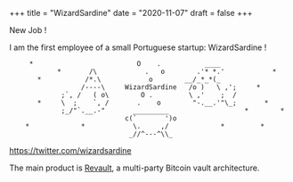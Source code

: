 +++ 
title = "WizardSardine" 
date = "2020-11-07" 
draft = false 
+++

New Job !

I am the first employee of a small Portuguese startup: WizardSardine !

```ascii
     *                          O    .           ____
            *       /\            .   o        .'* *.'            *
       *           /*.\            o        __/_*_*(_
                  /----\     WizardSardine   /o )   \ ,';     *
             ;`, /   ( o\        O .         \ ,'    ;  /
       *     \  ;    `, /       .    o        "-.__.'"\_;       *
             ;_/"`.__.-"       _________                   *        *
                             c(`       ')o
    *             *            \.     ,/             *         *
                              _//^---^\\_   
```

https://twitter.com/wizardsardine

The main product is [Revault](https://revault.dev), a multi-party
Bitcoin vault architecture. 
